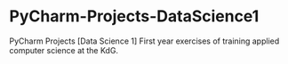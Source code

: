# PyCharm-Projects-DataScience1
PyCharm Projects [Data Science 1] First year exercises of training applied computer science at the KdG.